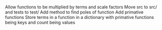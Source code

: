 Allow functions to be multiplied by terms and scale factors
Move src to src/ and tests to test/
Add method to find poles of function
Add primative functions
Store terms in a function in a dictionary with primative functions being keys and count being values
